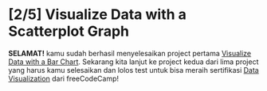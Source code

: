 # [2/5] Visualize Data with a Scatterplot Graph

**SELAMAT!** kamu sudah berhasil menyelesaikan project pertama [Visualize Data with a Bar Chart](https://github.com/dipintoo/freeCodeCamp_D3-Bar-Charts). Sekarang kita lanjut ke project kedua dari lima project yang harus kamu selesaikan dan lolos test untuk bisa meraih sertifikasi [Data Visualization](https://www.freecodecamp.org/learn/data-visualization/#json-apis-and-ajax) dari freeCodeCamp!
